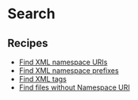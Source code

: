 # Search

## Recipes

* [Find XML namespace URIs](./hasnamespaceuri.md)
* [Find XML namespace prefixes](./findnamespaceprefix.md)
* [Find XML tags](./findtags.md)
* [Find files without Namespace URI](./doesnotusenamespaceuri.md)


